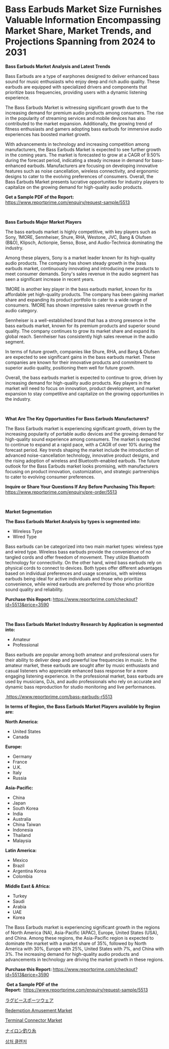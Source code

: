 <p><h1>Bass Earbuds Market Size Furnishes Valuable Information Encompassing Market Share, Market Trends, and Projections Spanning from 2024 to 2031</h1></p><p><strong>Bass Earbuds Market Analysis and Latest Trends</strong></p>
<p><p>Bass Earbuds are a type of earphones designed to deliver enhanced bass sound for music enthusiasts who enjoy deep and rich audio quality. These earbuds are equipped with specialized drivers and components that prioritize bass frequencies, providing users with a dynamic listening experience.</p><p>The Bass Earbuds Market is witnessing significant growth due to the increasing demand for premium audio products among consumers. The rise in the popularity of streaming services and mobile devices has also contributed to the market expansion. Additionally, the growing trend of fitness enthusiasts and gamers adopting bass earbuds for immersive audio experiences has boosted market growth.</p><p>With advancements in technology and increasing competition among manufacturers, the Bass Earbuds Market is expected to see further growth in the coming years. The market is forecasted to grow at a CAGR of 9.50% during the forecast period, indicating a steady increase in demand for bass-enhanced earbuds. Manufacturers are focusing on developing innovative features such as noise cancellation, wireless connectivity, and ergonomic designs to cater to the evolving preferences of consumers. Overall, the Bass Earbuds Market presents lucrative opportunities for industry players to capitalize on the growing demand for high-quality audio products.</p></p>
<p><strong>Get a Sample PDF of the Report:&nbsp;</strong> <a href="https://www.reportprime.com/enquiry/request-sample/5513">https://www.reportprime.com/enquiry/request-sample/5513</a></p>
<p>&nbsp;</p>
<p><strong>Bass Earbuds Major Market Players</strong></p>
<p><p>The bass earbuds market is highly competitive, with key players such as Sony, 1MORE, Sennheiser, Shure, RHA, Westone, JVC, Bang & Olufsen (B&O), Klipsch, Actionpie, Senso, Bose, and Audio-Technica dominating the industry.</p><p>Among these players, Sony is a market leader known for its high-quality audio products. The company has shown steady growth in the bass earbuds market, continuously innovating and introducing new products to meet consumer demands. Sony's sales revenue in the audio segment has seen a significant increase in recent years.</p><p>1MORE is another key player in the bass earbuds market, known for its affordable yet high-quality products. The company has been gaining market share and expanding its product portfolio to cater to a wide range of consumers. 1MORE has shown impressive sales revenue growth in the audio category.</p><p>Sennheiser is a well-established brand that has a strong presence in the bass earbuds market, known for its premium products and superior sound quality. The company continues to grow its market share and expand its global reach. Sennheiser has consistently high sales revenue in the audio segment.</p><p>In terms of future growth, companies like Shure, RHA, and Bang & Olufsen are expected to see significant gains in the bass earbuds market. These companies are known for their innovative products and commitment to superior audio quality, positioning them well for future growth.</p><p>Overall, the bass earbuds market is expected to continue to grow, driven by increasing demand for high-quality audio products. Key players in the market will need to focus on innovation, product development, and market expansion to stay competitive and capitalize on the growing opportunities in the industry.</p></p>
<p>&nbsp;</p>
<p><strong>What Are The Key Opportunities For Bass Earbuds Manufacturers?</strong></p>
<p><p>The Bass Earbuds market is experiencing significant growth, driven by the increasing popularity of portable audio devices and the growing demand for high-quality sound experience among consumers. The market is expected to continue to expand at a rapid pace, with a CAGR of over 10% during the forecast period. Key trends shaping the market include the introduction of advanced noise-cancellation technology, innovative product designs, and the rising adoption of wireless and Bluetooth-enabled earbuds. The future outlook for the Bass Earbuds market looks promising, with manufacturers focusing on product innovation, customization, and strategic partnerships to cater to evolving consumer preferences.</p></p>
<p><strong>Inquire or Share Your Questions If Any Before Purchasing This Report:</strong> <a href="https://www.reportprime.com/enquiry/pre-order/5513">https://www.reportprime.com/enquiry/pre-order/5513</a></p>
<p>&nbsp;</p>
<p><strong>Market Segmentation</strong></p>
<p><strong>The Bass Earbuds Market Analysis by types is segmented into:</strong></p>
<p><ul><li>Wireless Type</li><li>Wired Type</li></ul></p>
<p><p>Bass earbuds can be categorized into two main market types: wireless type and wired type. Wireless bass earbuds provide the convenience of no tangled cords and offer freedom of movement. They utilize Bluetooth technology for connectivity. On the other hand, wired bass earbuds rely on physical cords to connect to devices. Both types offer different advantages based on individual preferences and usage scenarios, with wireless earbuds being ideal for active individuals and those who prioritize convenience, while wired earbuds are preferred by those who prioritize sound quality and reliability.</p></p>
<p><strong>Purchase this Report:&nbsp;</strong><a href="https://www.reportprime.com/checkout?id=5513&price=3590">https://www.reportprime.com/checkout?id=5513&price=3590</a></p>
<p>&nbsp;</p>
<p><strong>The Bass Earbuds Market Industry Research by Application is segmented into:</strong></p>
<p><ul><li>Amateur</li><li>Professional</li></ul></p>
<p><p>Bass earbuds are popular among both amateur and professional users for their ability to deliver deep and powerful low frequencies in music. In the amateur market, these earbuds are sought after by music enthusiasts and casual listeners who appreciate enhanced bass response for a more engaging listening experience. In the professional market, bass earbuds are used by musicians, DJs, and audio professionals who rely on accurate and dynamic bass reproduction for studio monitoring and live performances.</p></p>
<p><a href="https://www.reportprime.com/bass-earbuds-r5513">&nbsp;https://www.reportprime.com/bass-earbuds-r5513</a></p>
<p><strong>In terms of Region, the Bass Earbuds Market Players available by Region are:</strong></p>
<p>
    <p> <strong> North America: </strong>
        <ul>
            <li>United States</li>
            <li>Canada</li>
        </ul>
        </p> 
    <p> <strong> Europe: </strong>
        <ul>
            <li>Germany</li>
            <li>France</li>
            <li>U.K.</li>
            <li>Italy</li>
            <li>Russia</li>
        </ul>
        </p> 
    <p> <strong> Asia-Pacific: </strong>
        <ul>
            <li>China</li>
            <li>Japan</li>
            <li>South Korea</li>
            <li>India</li>
            <li>Australia</li>
            <li>China Taiwan</li>
            <li>Indonesia</li>
            <li>Thailand</li>
            <li>Malaysia</li>
        </ul>
        </p> 
    <p> <strong> Latin America: </strong>
        <ul>
            <li>Mexico</li>
            <li>Brazil</li>
            <li>Argentina Korea</li>
            <li>Colombia</li>
        </ul>
        </p> 
    <p> <strong> Middle East & Africa: </strong>
        <ul>
            <li>Turkey</li>
            <li>Saudi</li>
            <li>Arabia</li>
            <li>UAE</li>
            <li>Korea</li>
        </ul>
    </p>
    </p>
<p><p>The Bass Earbuds market is experiencing significant growth in the regions of North America (NA), Asia-Pacific (APAC), Europe, United States (USA), and China. Among these regions, the Asia-Pacific region is expected to dominate the market with a market share of 35%, followed by North America with 30%, Europe with 25%, United States with 7%, and China with 3%. The increasing demand for high-quality audio products and advancements in technology are driving the market growth in these regions.</p></p>
<p><strong>Purchase this Report: </strong><a href="https://www.reportprime.com/checkout?id=5513&price=3590">https://www.reportprime.com/checkout?id=5513&price=3590</a></p>
<p>&nbsp;<strong>Get a Sample PDF of the Report:&nbsp;&nbsp;</strong><a href="https://www.reportprime.com/enquiry/request-sample/5513">https://www.reportprime.com/enquiry/request-sample/5513</a></p>
<p><strong></strong></p>
<p><p><a href="https://medium.com/@fosterfahey38/%E3%83%A9%E3%82%B0%E3%83%93%E3%83%BC%E3%82%B9%E3%83%9D%E3%83%BC%E3%83%84%E3%82%A6%E3%82%A7%E3%82%A2%E5%B8%82%E5%A0%B4%E8%A6%8F%E6%A8%A1%E3%81%AF-%E3%82%B0%E3%83%AD%E3%83%BC%E3%83%90%E3%83%AB%E7%94%A3%E6%A5%AD%E3%81%AB%E3%81%8A%E3%81%91%E3%82%8B%E6%9C%80%E9%81%A9%E3%81%AA%E3%83%9E%E3%83%BC%E3%82%B1%E3%83%86%E3%82%A3%E3%83%B3%E3%82%B0%E3%83%81%E3%83%A3%E3%83%8D%E3%83%AB%E3%82%92%E6%98%8E%E3%82%89%E3%81%8B%E3%81%AB%E3%81%97%E3%81%BE%E3%81%99-3915ed3c4f86">ラグビースポーツウェア</a></p><p><a href="https://github.com/sonuprakash1/Market-Research-Report-List-2/blob/main/redemption-amusement-market.md">Redemption Amusement Market</a></p><p><a href="https://www.linkedin.com/pulse/terminal-connector-market-size-trends-complete-industry-overview-pxd4e">Terminal Connector Market</a></p><p><a href="https://github.com/hardee896/Market-Research-Report-List-1/blob/main/778586174206.md">ナイロン釣り糸</a></p><p><a href="https://github.com/Elenrrera7685/Market-Research-Report-List-1/blob/main/278025270754.md">상처 클렌저</a></p></p>